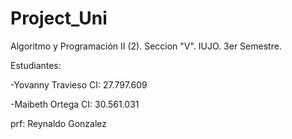 # Project_Uni
Algoritmo y Programación II (2). Seccion "V". IUJO. 3er Semestre.

Estudiantes:

-Yovanny Travieso 
 CI: 27.797.609

-Maibeth Ortega
CI: 30.561.031

prf: Reynaldo Gonzalez 
